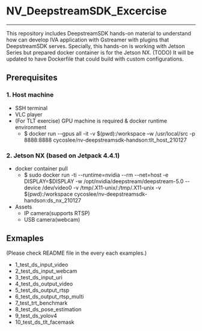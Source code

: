 # NV_DeepstreamSDK_Excercise
-----
This repository includes DeepstreamSDK hands-on material to understand how can develop IVA application with Gstreamer with plugins that DeepstreamSDK serves.
Specially, this hands-on is working with Jetson Series but prepared docker container is for the Jetson NX. (TODO) It will be updated to have Dockerfile that could build
with custom configurations.

## Prerequisites
### 1. Host machine 
  - SSH terminal
  - VLC player
  - (For TLT exercise) GPU machine is required & docker runtime environment
    - $ docker run --gpus all -it -v $(pwd):/workspace –w /usr/local/src -p 8888:8888 cycoslee/nv-deepstreamsdk-handson:tlt_host_210127
### 2. Jetson NX (based on Jetpack 4.4.1)
  - docker container pull
    - $ sudo docker run -ti --runtime=nvidia --rm --net=host -e DISPLAY=$DISPLAY -w /opt/nvidia/deepstream/deepstream-5.0 --device /dev/video0 -v /tmp/.X11-unix/:/tmp/.X11-unix -v $(pwd):/workspace cycoslee/nv-deepstreamsdk-handson:ds_nx_210127
  - Assets
    - IP camera(supports RTSP)
    - USB camera(webcam)
    
## Exmaples
(Please check README file in the every each examples.)
  - 1_test_ds_input_video
  - 2_test_ds_input_webcam
  - 3_test_ds_input_uri
  - 4_test_ds_output_video
  - 5_test_ds_output_rtsp
  - 6_test_ds_output_rtsp_multi
  - 7_test_trt_benchmark
  - 8_test_ds_pose_estimation
  - 9_test_ds_yolov4
  - 10_test_ds_tlt_facemask
  
